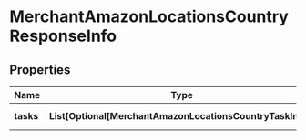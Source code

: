 # MerchantAmazonLocationsCountryResponseInfo


## Properties

| Name | Type | Description | Notes |
|------------ | ------------- | ------------- | -------------|
**tasks** | **List[Optional[MerchantAmazonLocationsCountryTaskInfo]]** | array of tasks |[optional]|